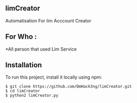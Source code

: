 ## limCreator 
Automatisation For lim Acccount Creator 

## For Who :
*All person that used Lim Service 

## Installation 

To run this project, install it locally using npm:

```
$ git clone https://github.com/DmHack3ng/limCreator.git
$ cd limCreator
$ python2 limCreator.py
```
